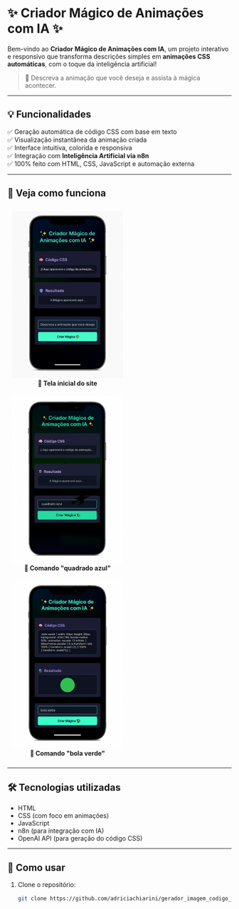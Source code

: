# ✨ Criador Mágico de Animações com IA ✨

Bem-vindo ao **Criador Mágico de Animações com IA**, um projeto interativo e responsivo que transforma descrições simples em **animações CSS automáticas**, com o toque da inteligência artificial!

> 🧙 Descreva a animação que você deseja e assista à mágica acontecer.

---

## 💡 Funcionalidades

✅ Geração automática de código CSS com base em texto  
✅ Visualização instantânea da animação criada  
✅ Interface intuitiva, colorida e responsiva  
✅ Integração com **Inteligência Artificial via n8n**  
✅ 100% feito com HTML, CSS, JavaScript e automação externa

---

## 📱 Veja como funciona

<p align="center">
  <figure style="display: inline-block; margin: 10px; text-align: center;">
    <img src="./projetoWickedResponsividade.png" width="250"/>
    <figcaption><strong>🔮 Tela inicial do site</strong></figcaption>
  </figure>

  <figure style="display: inline-block; margin: 10px; text-align: center;">
    <img src="./projetoWickedResponsividade2.png" width="250"/>
    <figcaption><strong>🎨 Comando "quadrado azul"</strong></figcaption>
  </figure>

  <figure style="display: inline-block; margin: 10px; text-align: center;">
    <img src="./projetoWickedResponsividade3.png" width="250"/>
    <figcaption><strong>🌱 Comando "bola verde"</strong></figcaption>
  </figure>
</p>

---

## 🛠️ Tecnologias utilizadas

- HTML  
- CSS (com foco em animações)  
- JavaScript  
- n8n (para integração com IA)  
- OpenAI API (para geração do código CSS)

---

## 🚀 Como usar

1. Clone o repositório:
   ```bash
   git clone https://github.com/adriciachiarini/gerador_imagem_codigo_css_ia_n8n
